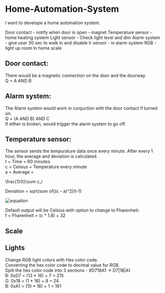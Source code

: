 # Home-Automation-System

I want to develope a home automation system.

Door contact - notify when door is open - magnet
Temperature sensor - home heating system
Light sensor -  Check light level and dim
Alarm system - give user 30 sec to walk in and disable
Ir sensor - in alarm system
RGB - light up room
In home scale

## Door contact:
There would be a magnetic connection on the door and the doorway. <br />
Q = A AND B
## Alarm system:
The Alarm system would work in conjuction with the door contact if turned on. <br />
Q = (A AND B) AND C <br />
If either is broken, would trigger the alarm system to go off.

## Temperature sensor:
The sensor sends the tempurature data once every minute. After every 1 hour, the average and deviation is calculated. <br />
t = Time = 60 minutes <br />
c = Celsius = Temperature every minute <br />
a = Average = 

\frac{1}{t}\sum c_i

Deviation = sqrt(sum of((c - a)^2)/t-1)

![equation](https://user-images.githubusercontent.com/114096417/222480857-b17352bb-b963-4fe4-8874-51e6438808c5.png)

Default output will be Celsius with option to change to Fharenheit: <br />
f = Fharenheit = (c * 1.8) + 32

## Scale

## Lights
Change RGB light colors with Hex color code. <br />
Converting the hex color code to decimal value for RGB. <br />
Split the hex color code into 3 sections - #D718A1 -> D7|18|A1 <br />
R: 0xD7 = (13 * 16) + 7 = 215 <br />
G: 0x18 = (1 * 16) + 8 = 24 <br />
B: 0xA1 = (10 * 16) + 1 = 161 <br />


